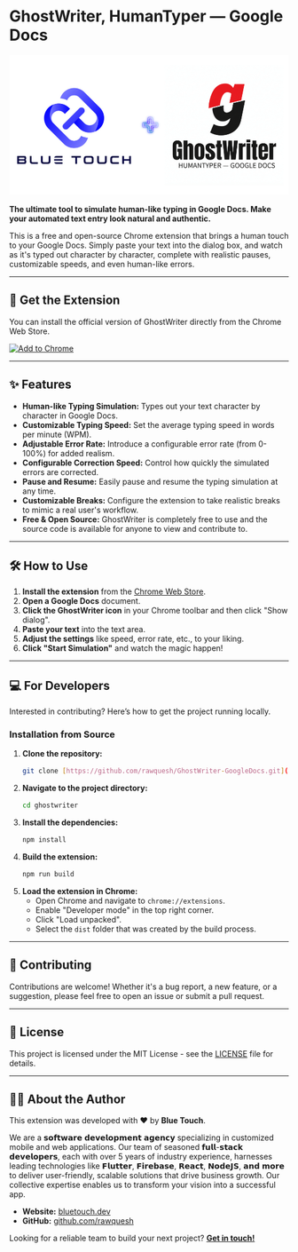 # GhostWriter, HumanTyper — Google Docs

![GhostWriter Banner](https://github.com/rawquesh/GhostWriter-GoogleDocs/blob/main/src/logo2.png)

**The ultimate tool to simulate human-like typing in Google Docs. Make your automated text entry look natural and authentic.**

This is a free and open-source Chrome extension that brings a human touch to your Google Docs. Simply paste your text into the dialog box, and watch as it's typed out character by character, complete with realistic pauses, customizable speeds, and even human-like errors.

---

## 🚀 Get the Extension

You can install the official version of GhostWriter directly from the Chrome Web Store.

<a href="https://chromewebstore.google.com/detail/cmceklgmjgenbcofhkpbieblcjjigepo?utm_source=item-share-cb" target="_blank">
  <img src="https://www-assets.kolide.com/assets/inventory/device_properties/icons/chrome-extensions-4312d461.png" alt="Add to Chrome" width="200">
</a>

---

## ✨ Features

* **Human-like Typing Simulation:** Types out your text character by character in Google Docs.
* **Customizable Typing Speed:** Set the average typing speed in words per minute (WPM).
* **Adjustable Error Rate:** Introduce a configurable error rate (from 0-100%) for added realism.
* **Configurable Correction Speed:** Control how quickly the simulated errors are corrected.
* **Pause and Resume:** Easily pause and resume the typing simulation at any time.
* **Customizable Breaks:** Configure the extension to take realistic breaks to mimic a real user's workflow.
* **Free & Open Source:** GhostWriter is completely free to use and the source code is available for anyone to view and contribute to.

---

## 🛠️ How to Use

1.  **Install the extension** from the [Chrome Web Store](https://chromewebstore.google.com/detail/cmceklgmjgenbcofhkpbieblcjjigepo?utm_source=item-share-cb).
2.  **Open a Google Docs** document.
3.  **Click the GhostWriter icon** in your Chrome toolbar and then click "Show dialog".
4.  **Paste your text** into the text area.
5.  **Adjust the settings** like speed, error rate, etc., to your liking.
6.  **Click "Start Simulation"** and watch the magic happen!

---

## 💻 For Developers

Interested in contributing? Here’s how to get the project running locally.

### Installation from Source

1.  **Clone the repository:**
    ```bash
    git clone [https://github.com/rawquesh/GhostWriter-GoogleDocs.git](https://github.com/rawquesh/GhostWriter-GoogleDocs.git)
    ```
2.  **Navigate to the project directory:**
    ```bash
    cd ghostwriter
    ```
3.  **Install the dependencies:**
    ```bash
    npm install
    ```
4.  **Build the extension:**
    ```bash
    npm run build
    ```
5.  **Load the extension in Chrome:**
    * Open Chrome and navigate to `chrome://extensions`.
    * Enable "Developer mode" in the top right corner.
    * Click "Load unpacked".
    * Select the `dist` folder that was created by the build process.

---

## 🤝 Contributing

Contributions are welcome! Whether it's a bug report, a new feature, or a suggestion, please feel free to open an issue or submit a pull request.

---

## 📜 License

This project is licensed under the MIT License - see the [LICENSE](LICENSE) file for details.

---

## 👨‍💻 About the Author

This extension was developed with ❤️ by **Blue Touch**.

We are a 𝘀𝗼𝗳𝘁𝘄𝗮𝗿𝗲 𝗱𝗲𝘃𝗲𝗹𝗼𝗽𝗺𝗲𝗻𝘁 𝗮𝗴𝗲𝗻𝗰𝘆 specializing in customized mobile and web applications. Our team of seasoned 𝗳𝘂𝗹𝗹-𝘀𝘁𝗮𝗰𝗸 𝗱𝗲𝘃𝗲𝗹𝗼𝗽𝗲𝗿𝘀, each with over 5 years of industry experience, harnesses leading technologies like 𝗙𝗹𝘂𝘁𝘁𝗲𝗿, 𝗙𝗶𝗿𝗲𝗯𝗮𝘀𝗲, 𝗥𝗲𝗮𝗰𝘁, 𝗡𝗼𝗱𝗲𝗝𝗦, 𝗮𝗻𝗱 𝗺𝗼𝗿𝗲 to deliver user-friendly, scalable solutions that drive business growth. Our collective expertise enables us to transform your vision into a successful app.

* **Website:** [bluetouch.dev](https://www.bluetouch.dev) 
* **GitHub:** [github.com/rawquesh](https://github.com/rawquesh) 

Looking for a reliable team to build your next project? [**Get in touch!**](https://www.bluetouch.dev/#contact) 
